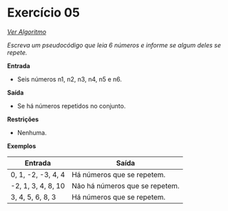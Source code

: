 # Exercício 05

[*Ver Algoritmo*](Algoritmo05.md)

*Escreva um pseudocódigo que leia 6 números e informe se algum deles se repete.*

**Entrada**
- Seis números n1, n2, n3, n4, n5 e n6.

**Saída**
- Se há números repetidos no conjunto.

**Restrições**
- Nenhuma.

**Exemplos**

| Entrada               | Saída                     |
| --------------------- | ------------------------- |
| 0, 1, -2, -3, 4, 4    | Há números que se repetem. |
| -2, 1, 3, 4, 8, 10    | Não há números que se repetem. |
| 3, 4, 5, 6, 8, 3      | Há números que se repetem. |
